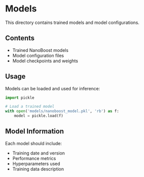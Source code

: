 # Models

This directory contains trained models and model configurations.

## Contents

- Trained NanoBoost models
- Model configuration files
- Model checkpoints and weights

## Usage

Models can be loaded and used for inference:

```python
import pickle

# Load a trained model
with open('models/nanoboost_model.pkl', 'rb') as f:
    model = pickle.load(f)
```

## Model Information

Each model should include:
- Training date and version
- Performance metrics
- Hyperparameters used
- Training data description
